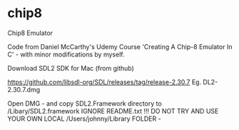 # chip8
Chip8 Emulator

Code from Daniel McCarthy's Udemy Course 'Creating A Chip-8 Emulator In C' - with minor modifications by myself.

Download SDL2 SDK for Mac (from github)

https://github.com/libsdl-org/SDL/releases/tag/release-2.30.7
Eg. DL2-2.30.7.dmg

Open DMG - and copy SDL2.Framework directory to /Libary/SDL2.framework
IGNORE README.txt !!! DO NOT TRY AND USE YOUR OWN LOCAL /Users/johnny/Library FOLDER - 
